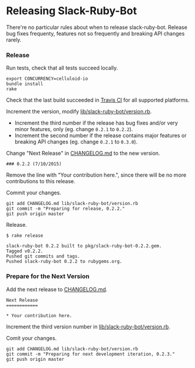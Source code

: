 # Releasing Slack-Ruby-Bot

There're no particular rules about when to release slack-ruby-bot. Release bug fixes frequenty, features not so frequently and breaking API changes rarely.

### Release

Run tests, check that all tests succeed locally.

```
export CONCURRENCY=celluloid-io
bundle install
rake
```

Check that the last build succeeded in [Travis CI](https://travis-ci.org/slack-ruby/slack-ruby-bot) for all supported platforms.

Increment the version, modify [lib/slack-ruby-bot/version.rb](lib/slack-ruby-bot/version.rb).

*  Increment the third number if the release has bug fixes and/or very minor features, only (eg. change `0.2.1` to `0.2.2`).
*  Increment the second number if the release contains major features or breaking API changes (eg. change `0.2.1` to `0.3.0`).

Change "Next Release" in [CHANGELOG.md](CHANGELOG.md) to the new version.

```
### 0.2.2 (7/10/2015)
```

Remove the line with "Your contribution here.", since there will be no more contributions to this release.

Commit your changes.

```
git add CHANGELOG.md lib/slack-ruby-bot/version.rb
git commit -m "Preparing for release, 0.2.2."
git push origin master
```

Release.

```
$ rake release

slack-ruby-bot 0.2.2 built to pkg/slack-ruby-bot-0.2.2.gem.
Tagged v0.2.2.
Pushed git commits and tags.
Pushed slack-ruby-bot 0.2.2 to rubygems.org.
```

### Prepare for the Next Version

Add the next release to [CHANGELOG.md](CHANGELOG.md).

```
Next Release
============

* Your contribution here.
```

Increment the third version number in [lib/slack-ruby-bot/version.rb](lib/slack-ruby-bot/version.rb).

Comit your changes.

```
git add CHANGELOG.md lib/slack-ruby-bot/version.rb
git commit -m "Preparing for next development iteration, 0.2.3."
git push origin master
```
